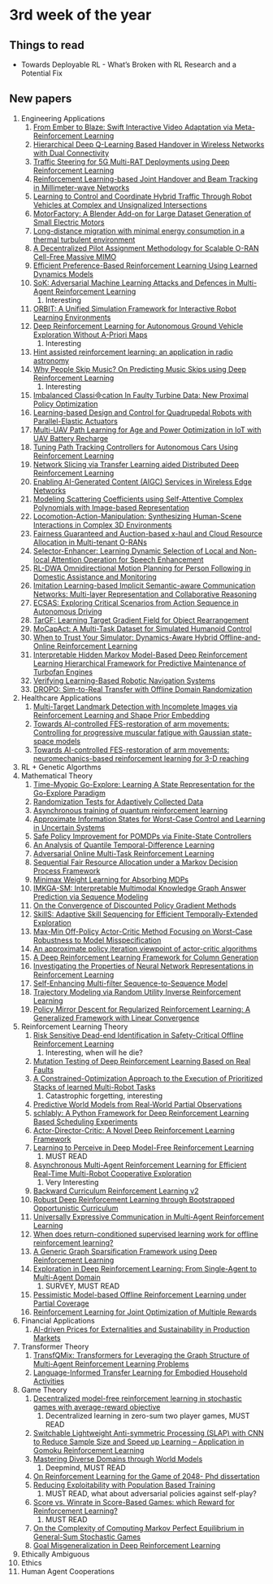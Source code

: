 # 3rd week of the year

## Things to read

* Towards Deployable RL - What’s Broken with RL Research and a Potential Fix

## New papers

1. Engineering Applications
   1. [From Ember to Blaze: Swift Interactive Video Adaptation via Meta-Reinforcement Learning](https://arxiv.org/pdf/2301.05541.pdf)
   2. [Hierarchical Deep Q-Learning Based Handover in Wireless Networks with Dual Connectivity](https://arxiv.org/pdf/2301.05391.pdf)
   3. [Traffic Steering for 5G Multi-RAT Deployments using Deep Reinforcement Learning](https://arxiv.org/pdf/2301.05316.pdf)
   4. [Reinforcement Learning-based Joint Handover and Beam Tracking in Millimeter-wave Networks](https://arxiv.org/pdf/2301.05305.pdf)
   5. [Learning to Control and Coordinate Hybrid Traffic Through Robot Vehicles at Complex and Unsignalized Intersections](https://arxiv.org/pdf/2301.05294.pdf)
   6. [MotorFactory: A Blender Add-on for Large Dataset Generation of Small Electric Motors](https://arxiv.org/pdf/2301.05028.pdf)
   7. [Long-distance migration with minimal energy consumption in a thermal turbulent environment](https://arxiv.org/pdf/2301.04810.pdf)
   8. [A Decentralized Pilot Assignment Methodology for Scalable O-RAN Cell-Free Massive MIMO](https://arxiv.org/pdf/2301.04774.pdf)
   9. [Efficient Preference-Based Reinforcement Learning Using Learned Dynamics Models](https://arxiv.org/pdf/2301.04741.pdf)
   10. [SoK: Adversarial Machine Learning Attacks and Defences in Multi-Agent Reinforcement Learning](https://arxiv.org/pdf/2301.04299.pdf)
       1.  Interesting
   11. [ORBIT: A Unified Simulation Framework for Interactive Robot Learning Environments](https://arxiv.org/pdf/2301.04195.pdf)
   12. [Deep Reinforcement Learning for Autonomous Ground Vehicle Exploration Without A-Priori Maps](https://arxiv.org/pdf/2301.04036.pdf)
       1.  Interesting
   13. [Hint assisted reinforcement learning: an application in radio astronomy](https://arxiv.org/pdf/2301.03933.pdf)
   14. [Why People Skip Music? On Predicting Music Skips using Deep Reinforcement Learning](https://arxiv.org/pdf/2301.03881.pdf)
       1.  Interesting
   15. [Imbalanced Classication In Faulty Turbine Data: New Proximal Policy  Optimization](https://arxiv.org/pdf/2301.04049.pdf)
   16. [Learning-based Design and Control for Quadrupedal Robots with Parallel-Elastic Actuators](https://arxiv.org/pdf/2301.03509.pdf)
   17. [Multi-UAV Path Learning for Age and Power Optimization in IoT with UAV Battery Recharge](https://arxiv.org/pdf/2301.03423.pdf)
   18. [Tuning Path Tracking Controllers for Autonomous Cars Using Reinforcement Learning](https://arxiv.org/pdf/2301.03363.pdf)
   19. [Network Slicing via Transfer Learning aided Distributed Deep Reinforcement Learning](https://arxiv.org/pdf/2301.03262.pdf)
   20. [Enabling AI-Generated Content (AIGC) Services in Wireless Edge Networks](https://arxiv.org/pdf/2301.03220.pdf)
   21. [Modeling Scattering Coefficients using Self-Attentive Complex Polynomials with Image-based Representation](https://arxiv.org/pdf/2301.02747.pdf)
   22. [Locomotion-Action-Manipulation: Synthesizing Human-Scene Interactions in Complex 3D Environments](https://arxiv.org/pdf/2301.02667.pdf)
   23. [Fairness Guaranteed and Auction-based x-haul and Cloud Resource Allocation in Multi-tenant O-RANs](https://arxiv.org/pdf/2301.00597.pdf)
   24. [Selector-Enhancer: Learning Dynamic Selection of Local and Non-local Attention Operation for Speech Enhancement](https://arxiv.org/pdf/2212.03408.pdf)
   25. [RL-DWA Omnidirectional Motion Planning for Person Following in Domestic Assistance and Monitoring](https://arxiv.org/pdf/2211.04993.pdf)
   26. [Imitation Learning-based Implicit Semantic-aware Communication Networks: Multi-layer Representation and Collaborative Reasoning](https://arxiv.org/pdf/2210.16118.pdf)
   27. [ECSAS: Exploring Critical Scenarios from Action Sequence in Autonomous Driving](https://arxiv.org/pdf/2209.10078.pdf)
   28. [TarGF: Learning Target Gradient Field for Object Rearrangement](https://arxiv.org/pdf/2209.00853.pdf)
   29. [MoCapAct: A Multi-Task Dataset for Simulated Humanoid Control](https://arxiv.org/pdf/2208.07363.pdf)
   30. [When to Trust Your Simulator: Dynamics-Aware Hybrid Offline-and-Online Reinforcement Learning](https://arxiv.org/pdf/2206.13464.pdf)
   31. [Interpretable Hidden Markov Model-Based Deep Reinforcement Learning Hierarchical Framework for Predictive Maintenance of Turbofan Engines](https://arxiv.org/pdf/2206.13433.pdf)
   32. [Verifying Learning-Based Robotic Navigation Systems](https://arxiv.org/pdf/2205.13536.pdf)
   33. [DROPO: Sim-to-Real Transfer with Offline Domain Randomization](https://arxiv.org/pdf/2201.08434.pdf)
2. Healthcare Applications
   1. [Multi-Target Landmark Detection with Incomplete Images via Reinforcement Learning and Shape Prior Embedding](https://arxiv.org/pdf/2301.05392.pdf)
   2. [Towards AI-controlled FES-restoration of arm movements: Controlling for progressive muscular fatigue with Gaussian state-space models](https://arxiv.org/pdf/2301.04005.pdf)
   3. [Towards AI-controlled FES-restoration of arm movements: neuromechanics-based reinforcement learning for 3-D reaching](https://arxiv.org/pdf/2301.04004.pdf)
3. RL + Genetic Algorthms
4. Mathematical Theory
   1. [Time-Myopic Go-Explore: Learning A State Representation for the Go-Explore Paradigm](https://arxiv.org/pdf/2301.05635.pdf)
   2. [Randomization Tests for Adaptively Collected Data](https://arxiv.org/pdf/2301.05365.pdf)
   3. [Asynchronous training of quantum reinforcement learning](https://arxiv.org/pdf/2301.05096.pdf)
   4. [Approximate Information States for Worst-Case Control and Learning in Uncertain Systems](https://arxiv.org/pdf/2301.05089.pdf)
   5. [Safe Policy Improvement for POMDPs via Finite-State Controllers](https://arxiv.org/pdf/2301.04939.pdf)
   6. [An Analysis of Quantile Temporal-Difference Learning](https://arxiv.org/pdf/2301.04462.pdf)
   7. [Adversarial Online Multi-Task Reinforcement Learning](https://arxiv.org/pdf/2301.04268.pdf)
   8. [Sequential Fair Resource Allocation under a Markov Decision Process Framework](https://arxiv.org/pdf/2301.03758.pdf)
   9. [Minimax Weight Learning for Absorbing MDPs](https://arxiv.org/pdf/2301.03183.pdf)
   10. [IMKGA-SM: Interpretable Multimodal Knowledge Graph Answer Prediction via Sequence Modeling](https://arxiv.org/pdf/2301.02445.pdf)
   11. [On the Convergence of Discounted Policy Gradient Methods](https://arxiv.org/pdf/2212.14066.pdf)
   12. [SkillS: Adaptive Skill Sequencing for Efficient Temporally-Extended Exploration](https://arxiv.org/pdf/2211.13743.pdf)
   13. [Max-Min Off-Policy Actor-Critic Method Focusing on Worst-Case Robustness to Model Misspecification](https://arxiv.org/pdf/2211.03413.pdf)
   14. [An approximate policy iteration viewpoint of actor-critic algorithms](https://arxiv.org/pdf/2208.03247.pdf)
   15. [A Deep Reinforcement Learning Framework for Column Generation](https://arxiv.org/pdf/2206.02568.pdf)
   16. [Investigating the Properties of Neural Network Representations in Reinforcement Learning](https://arxiv.org/pdf/2203.15955.pdf)
   17. [Self-Enhancing Multi-filter Sequence-to-Sequence Model](https://arxiv.org/pdf/2109.12399.pdf)
   18. [Trajectory Modeling via Random Utility Inverse Reinforcement Learning](https://arxiv.org/pdf/2105.12092.pdf)
   19. [Policy Mirror Descent for Regularized Reinforcement Learning: A Generalized Framework with Linear Convergence](https://arxiv.org/pdf/2105.11066.pdf)
5. Reinforcement Learning Theory
   1. [Risk Sensitive Dead-end Identification in Safety-Critical Offline Reinforcement Learning](https://arxiv.org/pdf/2301.05664.pdf)
      1. Interesting, when will he die?
   2. [Mutation Testing of Deep Reinforcement Learning Based on Real Faults](https://arxiv.org/pdf/2301.05651.pdf)
   3. [A Constrained-Optimization Approach to the Execution of Prioritized Stacks of learned Multi-Robot Tasks](https://arxiv.org/pdf/2301.05346.pdf)
      1. Catastrophic forgetting, interesting
   4. [Predictive World Models from Real-World Partial Observations](https://arxiv.org/pdf/2301.04783.pdf)
   5. [schlably: A Python Framework for Deep Reinforcement Learning Based Scheduling Experiments](https://arxiv.org/pdf/2301.04182.pdf)
   6. [Actor-Director-Critic: A Novel Deep Reinforcement Learning Framework](https://arxiv.org/pdf/2301.03887.pdf)
   7. [Learning to Perceive in Deep Model-Free Reinforcement Learning](https://arxiv.org/pdf/2301.03730.pdf)
      1. MUST READ
   8. [Asynchronous Multi-Agent Reinforcement Learning for Efficient Real-Time Multi-Robot Cooperative Exploration](https://arxiv.org/pdf/2301.03398.pdfs)
      1. Very Interesting
   9. [Backward Curriculum Reinforcement Learning v2](https://arxiv.org/pdf/2212.14214.pdf)
   10. [Robust Deep Reinforcement Learning through Bootstrapped Opportunistic Curriculum](https://arxiv.org/pdf/2206.10057.pdf)
   11. [Universally Expressive Communication in Multi-Agent Reinforcement Learning](https://arxiv.org/pdf/2206.06758.pdf)
   12. [When does return-conditioned supervised learning work for offline reinforcement learning?](https://arxiv.org/pdf/2206.01079.pdf)
   13. [A Generic Graph Sparsification Framework using Deep Reinforcement Learning](https://arxiv.org/pdf/2112.01565.pdf)
   14. [Exploration in Deep Reinforcement Learning: From Single-Agent to Multi-Agent Domain](https://arxiv.org/pdf/2109.06668.pdf)
       1.  SURVEY, MUST READ
   15. [Pessimistic Model-based Offline Reinforcement Learning under Partial Coverage](https://arxiv.org/pdf/2107.06226.pdf)
   16. [Reinforcement Learning for Joint Optimization of Multiple Rewards](https://arxiv.org/pdf/1909.02940.pdf)
6. Financial Applications
   1. [AI-driven Prices for Externalities and Sustainability in Production Markets](https://arxiv.org/pdf/2106.06060.pdf)
7. Transformer Theory
   1. [TransfQMix: Transformers for Leveraging the Graph Structure of Multi-Agent Reinforcement Learning Problems](https://arxiv.org/pdf/2301.05334.pdf)
   2. [Language-Informed Transfer Learning for Embodied Household Activities](https://arxiv.org/pdf/2301.05318.pdf)
8. Game Theory
   1. [Decentralized model-free reinforcement learning in stochastic games with average-reward objective](https://arxiv.org/pdf/2301.05630.pdf)
      1. Decentralized learning in zero-sum two player games, MUST READ
   2. [Switchable Lightweight Anti-symmetric Processing (SLAP) with CNN to Reduce Sample Size and Speed up Learning – Application in Gomoku Reinforcement Learning](https://arxiv.org/pdf/2301.04746.pdf)
   3. [Mastering Diverse Domains through World Models](https://arxiv.org/pdf/2301.04104.pdf)
      1. Deepmind, MUST READ
   4. [On Reinforcement Learning for the Game of 2048- Phd dissertation](https://arxiv.org/pdf/2212.11087.pdf)
   5. [Reducing Exploitability with Population Based Training](https://arxiv.org/pdf/2208.05083.pdf)
      1. MUST READ, what about adversarial policies against self-play?
   6. [Score vs. Winrate in Score-Based Games: which Reward for Reinforcement Learning?](https://arxiv.org/pdf/2201.13176.pdf)
      1. MUST READ
   7. [On the Complexity of Computing Markov Perfect Equilibrium in General-Sum Stochastic Games](https://arxiv.org/pdf/2109.01795.pdf)
   8. [Goal Misgeneralization in Deep Reinforcement Learning](https://arxiv.org/pdf/2105.14111.pdf)
9.  Ethically Ambiguous
10. Ethics
11. Human Agent Cooperations